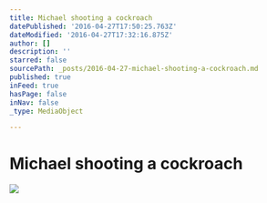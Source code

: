 ```yaml
---
title: Michael shooting a cockroach
datePublished: '2016-04-27T17:50:25.763Z'
dateModified: '2016-04-27T17:32:16.875Z'
author: []
description: ''
starred: false
sourcePath: _posts/2016-04-27-michael-shooting-a-cockroach.md
published: true
inFeed: true
hasPage: false
inNav: false
_type: MediaObject

---
```

# Michael shooting a cockroach
![](https://the-grid-user-content.s3-us-west-2.amazonaws.com/a0725759-7238-44bc-83dd-fd8a0fa4c9fd.jpg)